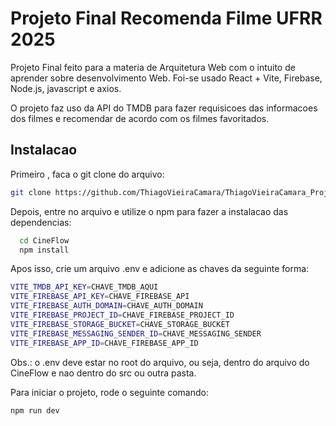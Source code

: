 # Projeto Final Recomenda Filme UFRR 2025

Projeto Final feito para a materia de Arquitetura Web com o intuito de aprender sobre desenvolvimento Web. Foi-se usado React + Vite, Firebase, Node.js, javascript e axios.

O projeto faz uso da API do TMDB para fazer requisicoes das informacoes dos filmes e recomendar de acordo com os filmes favoritados.

## Instalacao

Primeiro , faca o git clone do arquivo:

```bash
git clone https://github.com/ThiagoVieiraCamara/ThiagoVieiraCamara_Projeto_recomenda-filme_UFRR_2025.git
```
Depois, entre no arquivo e utilize o npm para fazer a instalacao das dependencias:
```bash
  cd CineFlow
  npm install
```
Apos isso, crie um arquivo .env e adicione as chaves da seguinte forma:
```bash
VITE_TMDB_API_KEY=CHAVE_TMDB_AQUI
VITE_FIREBASE_API_KEY=CHAVE_FIREBASE_API
VITE_FIREBASE_AUTH_DOMAIN=CHAVE_AUTH_DOMAIN
VITE_FIREBASE_PROJECT_ID=CHAVE_FIREBASE_PROJECT_ID
VITE_FIREBASE_STORAGE_BUCKET=CHAVE_STORAGE_BUCKET
VITE_FIREBASE_MESSAGING_SENDER_ID=CHAVE_MESSAGING_SENDER
VITE_FIREBASE_APP_ID=CHAVE_FIREBASE_APP_ID
```
Obs.: o .env deve estar no root do arquivo, ou seja, dentro do arquivo do CineFlow e nao dentro do src ou outra pasta.

Para iniciar o projeto, rode o seguinte comando:

```bash
npm run dev
```
